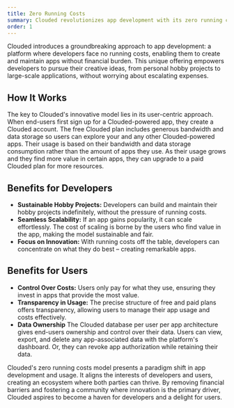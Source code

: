 ```yaml
---
title: Zero Running Costs
summary: Clouded revolutionizes app development with its zero running costs model, liberating creators from financial overheads. Ideal for hobby projects or scalable apps, it provides a cost-effective foundation for growth, from niche to widespread use.
order: 1
---
```


Clouded introduces a groundbreaking approach to app development: a platform where developers face no running costs, enabling them to create and maintain apps without financial burden. This unique offering empowers developers to pursue their creative ideas, from personal hobby projects to large-scale applications, without worrying about escalating expenses.

## How It Works

The key to Clouded's innovative model lies in its user-centric approach. When end-users first sign up for a Clouded-powered app, they create a Clouded account. The free Clouded plan includes generous bandwidth and data storage so users can explore your and any other Clouded-powered apps. Their usage is based on their bandwidth and data storage consumption rather than the amount of apps they use. As their usage grows and they find more value in certain apps, they can upgrade to a paid Clouded plan for more resources.

## Benefits for Developers

- **Sustainable Hobby Projects:** Developers can build and maintain their hobby projects indefinitely, without the pressure of running costs.
- **Seamless Scalability:** If an app gains popularity, it can scale effortlessly. The cost of scaling is borne by the users who find value in the app, making the model sustainable and fair.
- **Focus on Innovation:** With running costs off the table, developers can concentrate on what they do best – creating remarkable apps.

## Benefits for Users

- **Control Over Costs:** Users only pay for what they use, ensuring they invest in apps that provide the most value.
- **Transparency in Usage:** The precise structure of free and paid plans offers transparency, allowing users to manage their app usage and costs effectively.
- **Data Ownership** The Clouded database per user per app architecture gives end-users ownership and control over their data. Users can view, export, and delete any app-associated data with the platform's dashboard. Or, they can revoke app authorization while retaining their data.

Clouded's zero running costs model presents a paradigm shift in app development and usage. It aligns the interests of developers and users, creating an ecosystem where both parties can thrive. By removing financial barriers and fostering a community where innovation is the primary driver, Clouded aspires to become a haven for developers and a delight for users.
